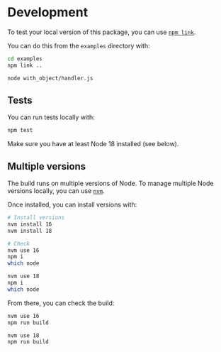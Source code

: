 # Development

To test your local version of this package, you can use [`npm link`](https://docs.npmjs.com/cli/v6/commands/npm-link).

You can do this from the `examples` directory with:

```sh
cd examples
npm link ..

node with_object/handler.js
```

## Tests

You can run tests locally with:

```sh
npm test
```

Make sure you have at least Node 18 installed (see below).

## Multiple versions

The build runs on multiple versions of Node. To manage multiple Node versions locally, you can use [`nvm`](https://github.com/nvm-sh/nvm).

Once installed, you can install versions with:

```sh
# Install versions
nvm install 16
nvm install 18

# Check
nvm use 16
npm i
which node

nvm use 18
npm i
which node
```

From there, you can check the build:

```sh
nvm use 16
npm run build

nvm use 18
npm run build
```
